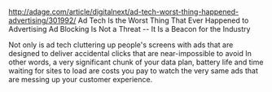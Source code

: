 http://adage.com/article/digitalnext/ad-tech-worst-thing-happened-advertising/301992/
Ad Tech Is the Worst Thing That Ever Happened to Advertising
Ad Blocking Is Not a Threat -- It Is a Beacon for the Industry

Not only is ad tech cluttering up people's screens with ads that are designed to deliver accidental clicks that are near-impossible to avoid In other words, a very significant chunk of your data plan, battery life and time waiting for sites to load are costs you pay to watch the very same ads that are messing up your customer experience.

